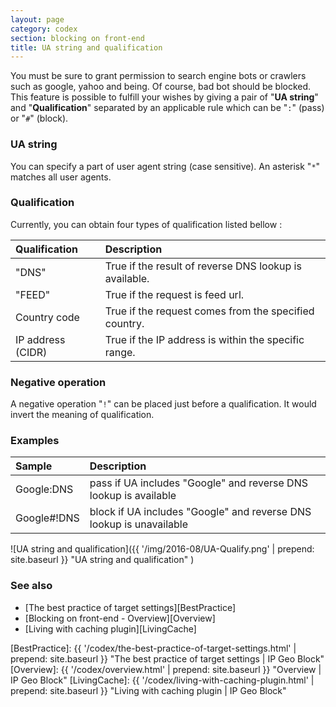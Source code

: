 ```yaml
---
layout: page
category: codex
section: blocking on front-end
title: UA string and qualification
---
```


You must be sure to grant permission to search engine bots or crawlers such as 
google, yahoo and being. Of course, bad bot should be blocked. This feature is 
possible to fulfill your wishes by giving a pair of "**UA string**" and 
"**Qualification**" separated by an applicable rule which can be "`:`" (pass) 
or "`#`" (block).

### UA string ###

You can specify a part of user agent string (case sensitive). An asterisk "`*`"
matches all user agents.

### Qualification ###

Currently, you can obtain four types of qualification listed bellow :

| Qualification     | Description                                            |
|:------------------|:-------------------------------------------------------|
| "DNS"             | True if the result of reverse DNS lookup is available. |
| "FEED"            | True if the request is feed url.                       |
| Country code      | True if the request comes from the specified country.  |
| IP address (CIDR) | True if the IP address is within the specific range.   |

### Negative operation ###

A negative operation "`!`" can be placed just before a qualification. It would 
invert the meaning of qualification.

### Examples ###

| Sample      | Description                                                         |
|:------------|:--------------------------------------------------------------------|
| Google:DNS  | pass  if UA includes "Google" and reverse DNS lookup is available   |
| Google#!DNS | block if UA includes "Google" and reverse DNS lookup is unavailable |

![UA string and qualification]({{ '/img/2016-08/UA-Qualify.png' | prepend: site.baseurl }}
 "UA string and qualification"
)

### See also ###

- [The best practice of target settings][BestPractice]
- [Blocking on front-end - Overview][Overview]
- [Living with caching plugin][LivingCache]

[IP-Geo-Block]: https://wordpress.org/plugins/ip-geo-block/ "WordPress › IP Geo Block « WordPress Plugins"
[BestPractice]: {{ '/codex/the-best-practice-of-target-settings.html' | prepend: site.baseurl }} "The best practice of target settings | IP Geo Block"
[Overview]:     {{ '/codex/overview.html'                             | prepend: site.baseurl }} "Overview | IP Geo Block"
[LivingCache]:  {{ '/codex/living-with-caching-plugin.html'           | prepend: site.baseurl }} "Living with caching plugin | IP Geo Block"
